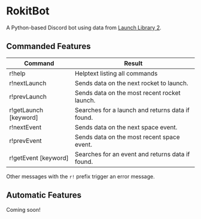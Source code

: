 # RokitBot
A Python-based Discord bot using data from [Launch Library 2](https://thespacedevs.com/llapi).


## Commanded Features
| Command | Result |
| ------- | ------ |
| r!help | Helptext listing all commands |
| r!nextLaunch | Sends data on the next rocket to launch. |
| r!prevLaunch | Sends data on the most recent rocket launch. |
| r!getLaunch [keyword] | Searches for a launch and returns data if found. |
| r!nextEvent | Sends data on the next space event. |
| r!prevEvent | Sends data on the most recent space event. |
| r!getEvent [keyword] | Searches for an event and returns data if found. |

Other messages with the `r!` prefix trigger an error message.

## Automatic Features
Coming soon!
